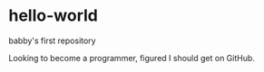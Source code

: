 # hello-world
babby's first repository

Looking to become a programmer, figured I should get on GitHub.
